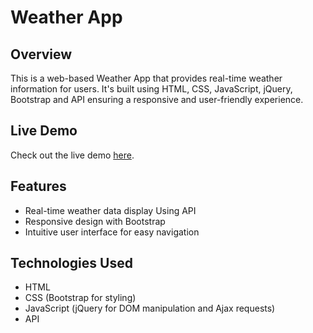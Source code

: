 # Weather App

## Overview
This is a web-based Weather App that provides real-time weather information for users. It's built using HTML, CSS, JavaScript, jQuery, Bootstrap and API ensuring a responsive and user-friendly experience.

## Live Demo
Check out the live demo [here](https://abanoub-abd-elmessih.github.io/Weather-App/).

## Features
- Real-time weather data display Using API
- Responsive design with Bootstrap
- Intuitive user interface for easy navigation

## Technologies Used
- HTML
- CSS (Bootstrap for styling)
- JavaScript (jQuery for DOM manipulation and Ajax requests)
- API


